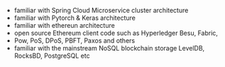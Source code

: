 - familiar with Spring Cloud Microservice cluster architecture
- familiar with Pytorch & Keras architecture
- familiar with ethereun architecture
- open source Ethereum client code such as Hyperledger Besu, Fabric,
- Pow, PoS, DPoS, PBFT, Paxos and others
- familiar with the mainstream NoSQL blockchain storage LevelDB, RocksBD, PostgreSQL etc

<!---
iamtowne/iamtowne is a ✨ special ✨ repository because its `README.md` (this file) appears on your GitHub profile.
You can click the Preview link to take a look at your changes.
--->
